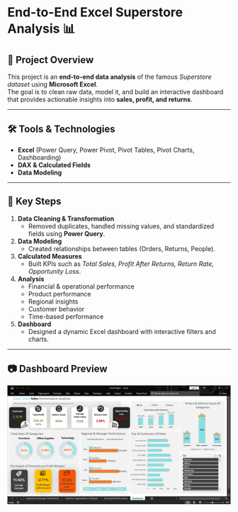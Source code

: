 # End-to-End Excel Superstore Analysis 📊  

## 📌 Project Overview  
This project is an **end-to-end data analysis** of the famous *Superstore dataset* using **Microsoft Excel**.  
The goal is to clean raw data, model it, and build an interactive dashboard that provides actionable insights into **sales, profit, and returns**.  

---

## 🛠 Tools & Technologies  
- **Excel** (Power Query, Power Pivot, Pivot Tables, Pivot Charts, Dashboarding)  
- **DAX & Calculated Fields**  
- **Data Modeling**  

---

## 🔑 Key Steps  
1. **Data Cleaning & Transformation**  
   - Removed duplicates, handled missing values, and standardized fields using **Power Query**.  
2. **Data Modeling**  
   - Created relationships between tables (Orders, Returns, People).  
3. **Calculated Measures**  
   - Built KPIs such as *Total Sales, Profit After Returns, Return Rate, Opportunity Loss*.  
4. **Analysis**  
   - Financial & operational performance  
   - Product performance  
   - Regional insights  
   - Customer behavior  
   - Time-based performance  
5. **Dashboard**  
   - Designed a dynamic Excel dashboard with interactive filters and charts.  

---

## 📷 Dashboard Preview  

![Dashboard Screenshot](Superstore.PNG)

